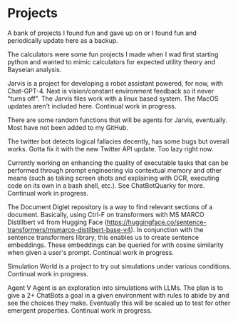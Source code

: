 # Projects
A bank of projects I found fun and gave up on or I found fun and periodically update here as a backup.


The calculators were some fun projects I made when I wad first starting python and wanted to mimic calculators for expected utility theory and Bayseian analysis. 

Jarvis is a project for developing a robot assistant powered, for now, with Chat-GPT-4. Next is vision/constant environment feedback so it never "turns off". The Jarvis files work with a linux based system. The MacOS updates aren't included here. Continual work in progress.

There are some random functions that will be agents for Jarvis, eventually. Most have not been added to my GitHub.

The twitter bot detects logical fallacies decently, has some bugs but overall works. Gotta fix it with the new Twitter API update. Too lazy right now.

Currently working on enhancing the quality of executable tasks that can be performed through prompt engineering via contextual memory and other means (such as taking screen shots and explaining with OCR, executing code on its own in a bash shell, etc.). See ChatBotQuarky for more. Continual work in progress.

The Document Diglet repository is a way to find relevant sections of a document. Basically, using Ctrl-F on transformers with MS MARCO Distillbert v4 from Hugging Face (https://huggingface.co/sentence-transformers/msmarco-distilbert-base-v4). In conjunction with the sentence transformers library, this enables us to create sentence embeddings. These embeddings can be queried for with cosine similarity when given a user's prompt. Continual work in progress.

Simulation World is a project to try out simulations under various conditions. Continual work in progress.

Agent V Agent is an exploration into simulations with LLMs. The plan is to give a 2+ ChatBots a goal in a given environment with rules to abide by and see the choices they make. Eventually this will be scaled up to test for other emergent properties. Continual work in progress.
